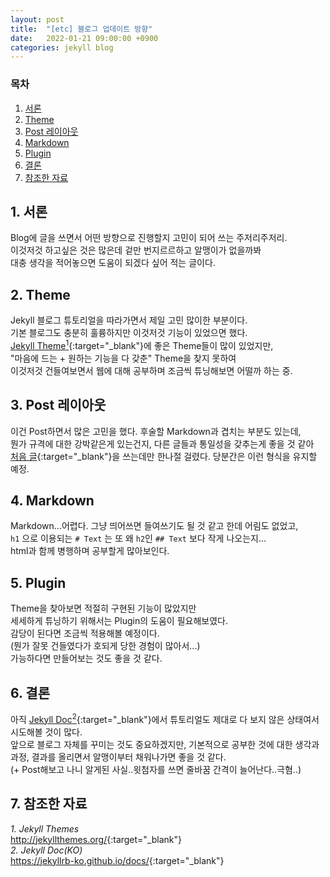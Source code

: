 ```yaml
---
layout: post
title:  "[etc] 블로그 업데이트 방향"
date:   2022-01-21 09:00:00 +0900
categories: jekyll blog
---
```

### 목차
1. [서론](#1-서론)
2. [Theme](#2-theme)
3. [Post 레이아웃](#3-post-레이아웃)
4. [Markdown](#4-markdown)
5. [Plugin](#5-plugin)
6. [결론](#6-결론)
7. [참조한 자료](#7-참조한-자료)

## 1. 서론
Blog에 글을 쓰면서 어떤 방향으로 진행할지 고민이 되어 쓰는 주저리주저리.  
이것저것 하고싶은 것은 많은데 겉만 번지르르하고 알맹이가 없을까봐  
대충 생각을 적어놓으면 도움이 되겠다 싶어 적는 글이다.

## 2. Theme
Jekyll 블로그 튜토리얼을 따라가면서 제일 고민 많이한 부분이다.  
기본 블로그도 충분히 훌륭하지만 이것저것 기능이 있었으면 했다.  
[Jekyll Theme<sup>1</sup>](http://jekyllthemes.org/){:target="_blank"}에 좋은 Theme들이 많이 있었지만,  
"마음에 드는 + 원하는 기능을 다 갖춘" Theme을 찾지 못하여  
이것저것 건들여보면서 웹에 대해 공부하며 조금씩 튜닝해보면 어떨까 하는 중.

## 3. Post 레이아웃
이건 Post하면서 많은 고민을 했다. 후술할 Markdown과 겹치는 부분도 있는데,  
뭔가 규격에 대한 강박같은게 있는건지, 다른 글들과 통일성을 갖추는게 좋을 것 같아  
[처음 글](/jekyll/blog/2022/01/20/issue-404-page-not-found.html){:target="_blank"}을 쓰는데만 한나절 걸렸다. 당분간은 이런 형식을 유지할 예정.

## 4. Markdown
Markdown...어렵다. 그냥 띄어쓰면 들여쓰기도 될 것 같고 한데 어림도 없었고,  
`h1` 으로 이용되는 `# Text` 는 또 왜 `h2`인 `## Text` 보다 작게 나오는지...  
html과 함께 병행하며 공부할게 많아보인다.

## 5. Plugin
Theme을 찾아보면 적절히 구현된 기능이 많았지만  
세세하게 튜닝하기 위해서는 Plugin의 도움이 필요해보였다.  
감당이 된다면 조금씩 적용해볼 예정이다.  
(뭔가 잘못 건들였다가 호되게 당한 경험이 많아서...)  
가능하다면 만들어보는 것도 좋을 것 같다.

## 6. 결론
아직 [Jekyll Doc<sup>2</sup>](https://jekyllrb-ko.github.io/docs/){:target="_blank"}에서 튜토리얼도 제대로 다 보지 않은 상태여서 시도해볼 것이 많다.  
앞으로 블로그 자체를 꾸미는 것도 중요하겠지만, 기본적으로 공부한 것에 대한 생각과  
과정, 결과를 올리면서 알맹이부터 채워나가면 좋을 것 같다.  
(+ Post해보고 나니 알게된 사실..윗첨자를 쓰면 줄바꿈 간격이 늘어난다..극혐..)

## 7. 참조한 자료
*1. Jekyll Themes*  
<http://jekyllthemes.org/>{:target="_blank"}  
*2. Jekyll Doc(KO)*  
<https://jekyllrb-ko.github.io/docs/>{:target="_blank"}